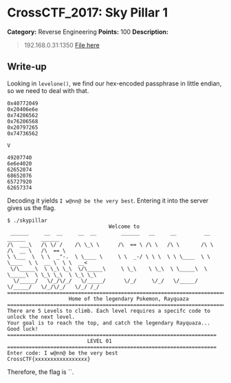 # CrossCTF_2017: Sky Pillar 1

**Category:** Reverse Engineering
**Points:** 100
**Description:**

>192.168.0.31:1350 [File here](skypillar)

## Write-up
Looking in `levelone()`, we find our hex-encoded passphrase in little endian, so we need to deal with that.

    0x40772049
    0x20406e6e
    0x74206562
    0x76206568
    0x20797265
    0x74736562

    V

    49207740
    6e6e4020
    62652074
    68652076
    65727920
    62657374

Decoding it yields `I w@nn@ be the very best`. Entering it into the server gives us the flag.

    $ ./skypillar
                                     Welcome to                                    
     ______     __  __     __  __        ______   __     __         __         ______     ______
    /\  ___\   /\ \/ /    /\ \_\ \      /\  == \ /\ \   /\ \       /\ \       /\  __ \   /\  == \
    \ \___  \  \ \  _"-.  \ \____ \     \ \  _-/ \ \ \  \ \ \____  \ \ \____  \ \  __ \  \ \  __<
     \/\_____\  \ \_\ \_\  \/\_____\     \ \_\    \ \_\  \ \_____\  \ \_____\  \ \_\ \_\  \ \_\ \_\
      \/_____/   \/_/\/_/   \/_____/      \/_/     \/_/   \/_____/   \/_____/   \/_/\/_/   \/_/ /_/
    ================================================================================
                        Home of the legendary Pokemon, Rayquaza                          
    ================================================================================
    There are 5 Levels to climb. Each level requires a specifc code to unlock the next level.
    Your goal is to reach the top, and catch the legendary Rayquaza... Good luck!
    ====================================================================
                              LEVEL 01                                  
    ====================================================================
    Enter code: I w@nn@ be the very best
    CrossCTF{xxxxxxxxxxxxxxxxx}

Therefore, the flag is ``.
